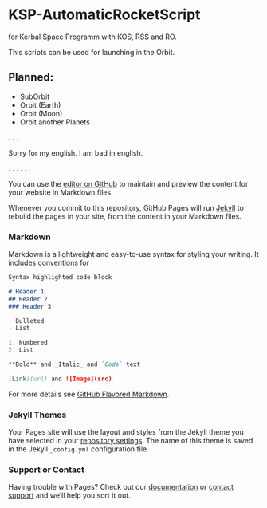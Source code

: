 # KSP-AutomaticRocketScript

for Kerbal Space Programm with KOS, RSS and RO.

This scripts can be used for launching in the Orbit.

## Planned:
- SubOrbit
- Orbit (Earth)
- Orbit (Moon)
- Orbit another Planets

.
.
.

Sorry for my english. I am bad in english.

.
.
.
.
.
.


You can use the [editor on GitHub](https://github.com/Raychan87/KSP-KOS-RO-Scripts/edit/master/README.md) to maintain and preview the content for your website in Markdown files.

Whenever you commit to this repository, GitHub Pages will run [Jekyll](https://jekyllrb.com/) to rebuild the pages in your site, from the content in your Markdown files.

### Markdown

Markdown is a lightweight and easy-to-use syntax for styling your writing. It includes conventions for

```markdown
Syntax highlighted code block

# Header 1
## Header 2
### Header 3

- Bulleted
- List

1. Numbered
2. List

**Bold** and _Italic_ and `Code` text

[Link](url) and ![Image](src)
```

For more details see [GitHub Flavored Markdown](https://guides.github.com/features/mastering-markdown/).

### Jekyll Themes

Your Pages site will use the layout and styles from the Jekyll theme you have selected in your [repository settings](https://github.com/Raychan87/KSP-KOS-RO-Scripts/settings). The name of this theme is saved in the Jekyll `_config.yml` configuration file.

### Support or Contact

Having trouble with Pages? Check out our [documentation](https://help.github.com/categories/github-pages-basics/) or [contact support](https://github.com/contact) and we’ll help you sort it out.
